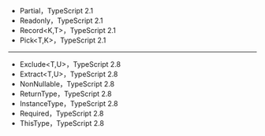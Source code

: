 * Partial<T>，TypeScript 2.1
* Readonly<T>，TypeScript 2.1
* Record<K,T>，TypeScript 2.1
* Pick<T,K>，TypeScript 2.1
---
* Exclude<T,U>，TypeScript 2.8
* Extract<T,U>，TypeScript 2.8
* NonNullable<T>，TypeScript 2.8
* ReturnType<T>，TypeScript 2.8
* InstanceType<T>，TypeScript 2.8
* Required<T>，TypeScript 2.8
* ThisType<T>，TypeScript 2.8